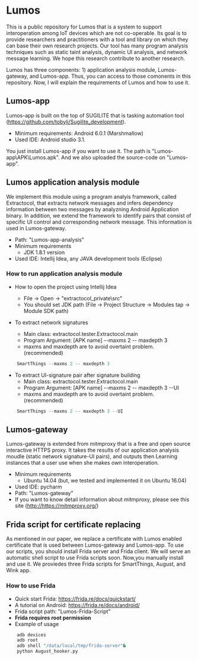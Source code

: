 # Lumos

This is a public repository for Lumos that is a system to support interoperation among IoT devices which are not co-operable.  Its goal is to provide researchers and practitioners with a tool and library on which they can base their own research projects. Our tool has many program analysis techniques such as static taint analysis, dynamic UI analysis, and network message learning. We hope this research contribute to another research.

Lumos has three components: 1) application analysis module, Lumos-gateway, and Lumos-app. Thus, you can access to those comonents in this repository. Now, I will explain the requirements of Lumos and how to use it.

## Lumos-app

Lumos-app is built on the top of SUGILITE that is tasking automation tool (<https://github.com/tobyli/Sugilite_development>).

- Minimum requirements: Android 6.0.1 (Marshmallow)
- Used IDE: Android studio 3.1.

You just install Lumos-app if you want to use it. The path is "Lumos-app\APK\Lumos.apk".
And we also uploaded the source-code on "Lumos-app\".

## Lumos application analysis module

We implement this module using a program analyis framework, called Extractocol, that extracts network messages and infers dependency information between two messages by analyzning Android Application binary. In addition, we extend the framework to identify pairs that consist of specific UI control and corresponding network message. This information is used in Lumos-gateway.

- Path: "Lumos-app-analysis"
- Minimum requirements
  - JDK 1.8.1 version  
- Used IDE: Intellij Idea, any JAVA development tools (Eclipse)

### How to run application analysis module

- How to open the project using Intellij Idea
  - File -> Open -> "extractocol_private\src"
  - You should set JDK path (File -> Project Structure -> Modules tap -> Module SDK path)

- To extract network signatures
  - Main class: extractocol.tester.Extractocol.main
  - Program Argument: [APK name] --maxms 2 -- maxdepth 3
  - maxms and maxdepth are to avoid overtaint problem. (recommended)
  
```Java
    SmartThings --maxms 2 -- maxdepth 3
```

- To extract UI-signature pair after signature building
  - Main class: extractocol.tester.Extractocol.main
  - Program Argument: [APK name] --maxms 2 -- maxdepth 3 --UI
  - maxms and maxdepth are to avoid overtaint problem. (recommended)

```Java
    SmartThings --maxms 2 -- maxdepth 3 --UI
```

## Lumos-gateway

Lumos-gateway is extended from mitmproxy that is a free and open source interactive HTTPS proxy. It takes the results of our application analysis moudle (static network signature-UI pairs), and outputs then Learning instances that a user use when she makes own interoperation.

- Minimum requirements
  - Ubuntu 14.04 (but, we tested and implemented it on Ubuntu 16.04)
- Used IDE: pycharm
- Path: "Lumos-gateway"
- If you want to know detail information about mitmproxy, please see this site (<http://https://mitmproxy.org/>)
  
## Frida script for certificate replacing

As mentioned in our paper, we replace a certificate with Lumos enabled certificate that is used between Lumos-gateway and Lumos-app.
To use our scripts, you should install Frida server and Frida client. We will serve an automatic shell script to use Frida scripts soon. Now,you manually install and use it. We proviedes three Frida scripts for SmartThings, August, and Wink app.

### How to use Frida

- Quick start Frida: <https://frida.re/docs/quickstart/>
- A tutorial on Android: <https://frida.re/docs/android/>
- Frida script path: "Lumos-Frida-Script"
- **Frida requires root permission**
- Example of usage
  
```bash
    adb devices
    adb root
    adb shell "/data/local/tmp/frida-server"&
    python August_hooker.py
```